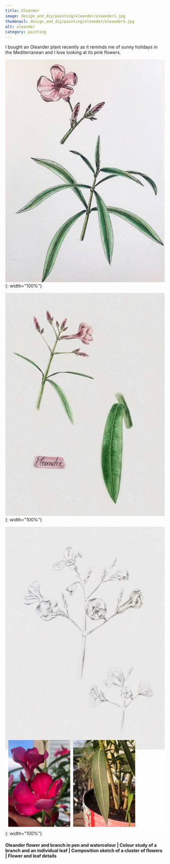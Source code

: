 ```yaml
---
title: Oleander
image: design_and_diy/painting/oleander/oleander1.jpg
thumbnail: design_and_diy/painting/oleander/oleander5.jpg
alt: oleander
category: painting
---
```


I bought an Oleander plant recently as it reminds me of sunny holidays in the Mediterranean and I love looking at its pink flowers.

![oleander](./assets/img/design_and_diy/painting/oleander/oleander2.jpg){: width="100%"}

![oleander](./assets/img/design_and_diy/painting/oleander/oleander3.jpg){: width="100%"}

![oleander](./assets/img/design_and_diy/painting/oleander/oleander4.jpg){: width="100%"}

#### Oleander flower and branch in pen and watercolour | Colour study of a branch and an individual leaf | Composition sketch of a cluster of flowers | Flower and leaf details
